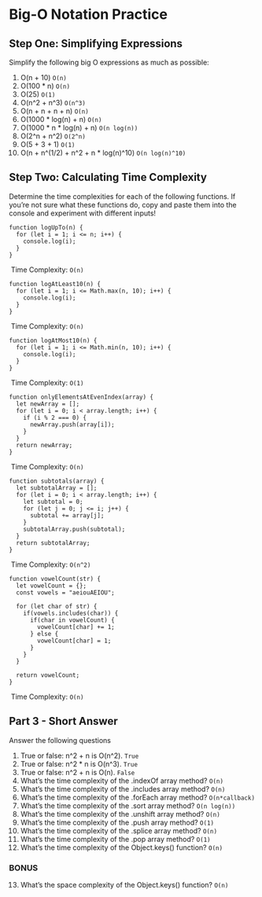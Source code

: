 Big-O Notation Practice
=======================

Step One: Simplifying Expressions
---------------------------------
Simplify the following big O expressions as much as possible:

1. O(n + 10) `O(n)`
2. O(100 * n) `O(n)`
3. O(25) `O(1)`
4. O(n^2 + n^3) `O(n^3)`
5. O(n + n + n + n) `O(n)`
6. O(1000 * log(n) + n) `O(n)`
7. O(1000 * n * log(n) + n) `O(n log(n))`
8. O(2^n + n^2) `O(2^n)`
9. O(5 + 3 + 1) `O(1)`
10. O(n + n^(1/2) + n^2 + n * log(n)^10) `O(n log(n)^10)`

Step Two: Calculating Time Complexity
-------------------------------------
Determine the time complexities for each of the following functions. If you’re not sure what these functions do, copy and paste them into the console and experiment with different inputs!

    function logUpTo(n) {
      for (let i = 1; i <= n; i++) {
        console.log(i);
      }
    }
​
Time Complexity: `O(n)`

    function logAtLeast10(n) {
      for (let i = 1; i <= Math.max(n, 10); i++) {
        console.log(i);
      }
    }
​
Time Complexity: `O(n)`

    function logAtMost10(n) {
      for (let i = 1; i <= Math.min(n, 10); i++) {
        console.log(i);
      }
    }
​
Time Complexity: `O(1)`

    function onlyElementsAtEvenIndex(array) {
      let newArray = [];
      for (let i = 0; i < array.length; i++) {
        if (i % 2 === 0) {
          newArray.push(array[i]);
        }
      }
      return newArray;
    }
​
Time Complexity: `O(n)`

    function subtotals(array) {
      let subtotalArray = [];
      for (let i = 0; i < array.length; i++) {
        let subtotal = 0;
        for (let j = 0; j <= i; j++) {
          subtotal += array[j];
        }
        subtotalArray.push(subtotal);
      }
      return subtotalArray;
    }
​
Time Complexity: `O(n^2)`

    function vowelCount(str) {
      let vowelCount = {};
      const vowels = "aeiouAEIOU";

      for (let char of str) {
        if(vowels.includes(char)) {
          if(char in vowelCount) {
            vowelCount[char] += 1;
          } else {
            vowelCount[char] = 1;
          }
        }
      }

      return vowelCount;
    }
​
Time Complexity: `O(n)`

Part 3 - Short Answer
---------------------
Answer the following questions

1. True or false: n^2 + n is O(n^2). `True`
2. True or false: n^2 * n is O(n^3). `True`
3. True or false: n^2 + n is O(n). `False`
4. What’s the time complexity of the .indexOf array method? `O(n)`
5. What’s the time complexity of the .includes array method? `O(n)`
6. What’s the time complexity of the .forEach array method? `O(n*callback)`
7. What’s the time complexity of the .sort array method? `O(n log(n))`
8. What’s the time complexity of the .unshift array method? `O(n)`
9. What’s the time complexity of the .push array method? `O(1)`
10. What’s the time complexity of the .splice array method? `O(n)`
11. What’s the time complexity of the .pop array method? `O(1)`
12. What’s the time complexity of the Object.keys() function? `O(n)`

### BONUS

13. What’s the space complexity of the Object.keys() function? `O(n)`
